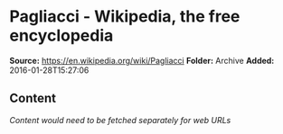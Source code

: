 # Pagliacci - Wikipedia, the free encyclopedia

**Source:** https://en.wikipedia.org/wiki/Pagliacci
**Folder:** Archive
**Added:** 2016-01-28T15:27:06




## Content
*Content would need to be fetched separately for web URLs*
